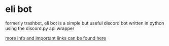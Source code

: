 # eli bot 

formerly trashbot, eli bot is a simple but useful discord bot written in python using the discord.py api wrapper

[more info and important links can be found here](https://elisttm.space/bot)
